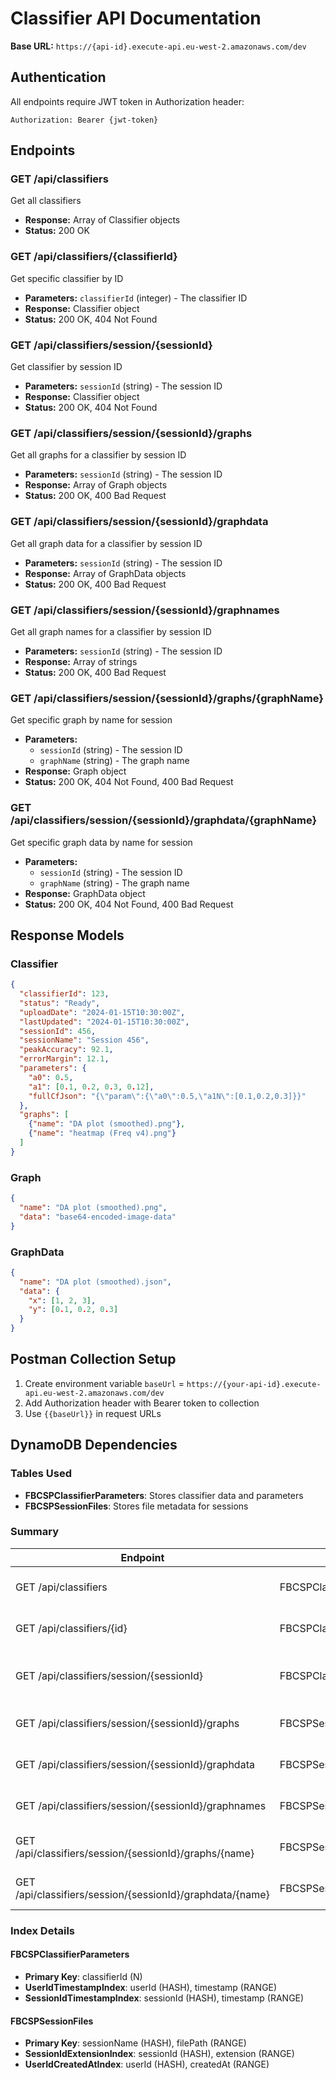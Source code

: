 # Classifier API Documentation

**Base URL:** `https://{api-id}.execute-api.eu-west-2.amazonaws.com/dev`

## Authentication
All endpoints require JWT token in Authorization header:
```
Authorization: Bearer {jwt-token}
```

## Endpoints

### GET /api/classifiers
Get all classifiers
- **Response:** Array of Classifier objects
- **Status:** 200 OK

### GET /api/classifiers/{classifierId}
Get specific classifier by ID
- **Parameters:** `classifierId` (integer) - The classifier ID
- **Response:** Classifier object
- **Status:** 200 OK, 404 Not Found

### GET /api/classifiers/session/{sessionId}
Get classifier by session ID
- **Parameters:** `sessionId` (string) - The session ID
- **Response:** Classifier object
- **Status:** 200 OK, 404 Not Found

### GET /api/classifiers/session/{sessionId}/graphs
Get all graphs for a classifier by session ID
- **Parameters:** `sessionId` (string) - The session ID
- **Response:** Array of Graph objects
- **Status:** 200 OK, 400 Bad Request

### GET /api/classifiers/session/{sessionId}/graphdata
Get all graph data for a classifier by session ID
- **Parameters:** `sessionId` (string) - The session ID
- **Response:** Array of GraphData objects
- **Status:** 200 OK, 400 Bad Request

### GET /api/classifiers/session/{sessionId}/graphnames
Get all graph names for a classifier by session ID
- **Parameters:** `sessionId` (string) - The session ID
- **Response:** Array of strings
- **Status:** 200 OK, 400 Bad Request

### GET /api/classifiers/session/{sessionId}/graphs/{graphName}
Get specific graph by name for session
- **Parameters:** 
  - `sessionId` (string) - The session ID
  - `graphName` (string) - The graph name
- **Response:** Graph object
- **Status:** 200 OK, 404 Not Found, 400 Bad Request

### GET /api/classifiers/session/{sessionId}/graphdata/{graphName}
Get specific graph data by name for session
- **Parameters:** 
  - `sessionId` (string) - The session ID
  - `graphName` (string) - The graph name
- **Response:** GraphData object
- **Status:** 200 OK, 404 Not Found, 400 Bad Request

## Response Models

### Classifier
```json
{
  "classifierId": 123,
  "status": "Ready",
  "uploadDate": "2024-01-15T10:30:00Z",
  "lastUpdated": "2024-01-15T10:30:00Z",
  "sessionId": 456,
  "sessionName": "Session 456",
  "peakAccuracy": 92.1,
  "errorMargin": 12.1,
  "parameters": {
    "a0": 0.5,
    "a1": [0.1, 0.2, 0.3, 0.12],
    "fullCfJson": "{\"param\":{\"a0\":0.5,\"a1N\":[0.1,0.2,0.3]}}"
  },
  "graphs": [
    {"name": "DA plot (smoothed).png"},
    {"name": "heatmap (Freq v4).png"}
  ]
}
```

### Graph
```json
{
  "name": "DA plot (smoothed).png",
  "data": "base64-encoded-image-data"
}
```

### GraphData
```json
{
  "name": "DA plot (smoothed).json",
  "data": {
    "x": [1, 2, 3],
    "y": [0.1, 0.2, 0.3]
  }
}
```

## Postman Collection Setup
1. Create environment variable `baseUrl` = `https://{your-api-id}.execute-api.eu-west-2.amazonaws.com/dev`
2. Add Authorization header with Bearer token to collection
3. Use `{{baseUrl}}` in request URLs

## DynamoDB Dependencies

### Tables Used
- **FBCSPClassifierParameters**: Stores classifier data and parameters
- **FBCSPSessionFiles**: Stores file metadata for sessions

### Summary
| Endpoint | Table | Index | Purpose |
|----------|-------|-------|---------|
| GET /api/classifiers | FBCSPClassifierParameters | UserIdTimestampIndex | Get all classifiers for user |
| GET /api/classifiers/{id} | FBCSPClassifierParameters | Primary Key | Get classifier by ID |
| GET /api/classifiers/session/{sessionId} | FBCSPClassifierParameters | SessionIdTimestampIndex | Get classifier by session |
| GET /api/classifiers/session/{sessionId}/graphs | FBCSPSessionFiles | SessionIdExtensionIndex | Get PNG files for session |
| GET /api/classifiers/session/{sessionId}/graphdata | FBCSPSessionFiles | SessionIdExtensionIndex | Get JSON files for session |
| GET /api/classifiers/session/{sessionId}/graphnames | FBCSPSessionFiles | SessionIdExtensionIndex | Get PNG file names |
| GET /api/classifiers/session/{sessionId}/graphs/{name} | FBCSPSessionFiles | SessionIdExtensionIndex | Get specific PNG file |
| GET /api/classifiers/session/{sessionId}/graphdata/{name} | FBCSPSessionFiles | SessionIdExtensionIndex | Get specific JSON file |

### Index Details

#### FBCSPClassifierParameters
- **Primary Key**: classifierId (N)
- **UserIdTimestampIndex**: userId (HASH), timestamp (RANGE)
- **SessionIdTimestampIndex**: sessionId (HASH), timestamp (RANGE)

#### FBCSPSessionFiles
- **Primary Key**: sessionName (HASH), filePath (RANGE)
- **SessionIdExtensionIndex**: sessionId (HASH), extension (RANGE)
- **UserIdCreatedAtIndex**: userId (HASH), createdAt (RANGE)